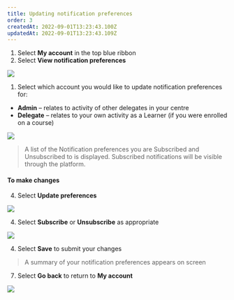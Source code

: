 ```yaml
---
title: Updating notification preferences
order: 3
createdAt: 2022-09-01T13:23:43.100Z
updatedAt: 2022-09-01T13:23:43.109Z
---
```

1. Select **My account** in the top blue ribbon​
2. Select **View notification preferences​**

![](/img/as-1-18-Managing.jpg)

1. Select which account you would like to update notification preferences for:​

* **Admin** – relates to activity of other delegates in your centre​
* **Delegate** – relates to your own activity as a Learner (if you were enrolled on a course)​

![](/img/as-1-19-Managing.jpg)

> A list of the Notification preferences you are Subscribed and Unsubscribed to is displayed. Subscribed notifications will be visible through the platform. ​

#### To make changes​

4. ​Select **Update preferences​**

![](/img/as-1-20-Managing.jpg)

4. Select **Subscribe** or **Unsubscribe** as appropriate​

![](/img/as-1-21-Managing.jpg)

4. Select **Save** to submit your changes​

> A summary of your notification preferences appears on screen​

7. Select **Go back** to return to **My account**

![](/img/ad-1-23-Managing.png)